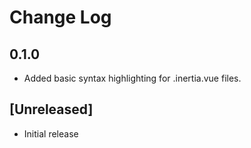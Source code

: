 # Change Log

## 0.1.0

- Added basic syntax highlighting for .inertia.vue files.

## [Unreleased]

- Initial release